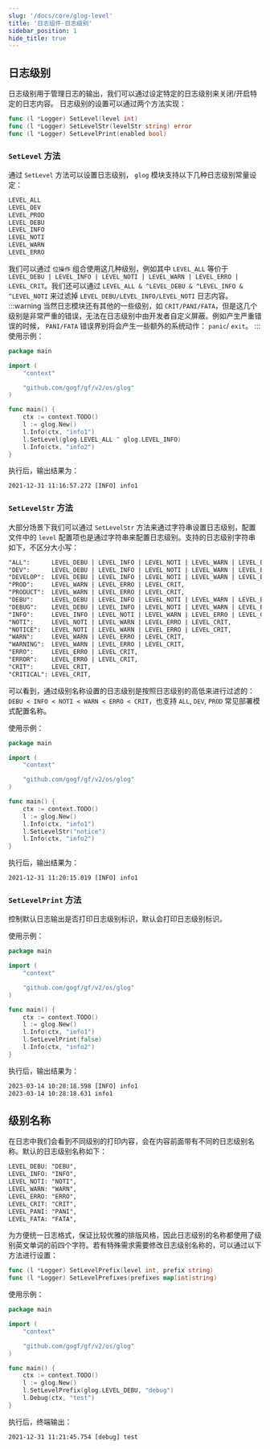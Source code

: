 ```yaml
---
slug: '/docs/core/glog-level'
title: '日志组件-日志级别'
sidebar_position: 1
hide_title: true
---
```


## 日志级别

日志级别用于管理日志的输出，我们可以通过设定特定的日志级别来关闭/开启特定的日志内容。 日志级别的设置可以通过两个方法实现：

```go
func (l *Logger) SetLevel(level int)
func (l *Logger) SetLevelStr(levelStr string) error
func (l *Logger) SetLevelPrint(enabled bool)
```

### `SetLevel` 方法

通过 `SetLevel` 方法可以设置日志级别， `glog` 模块支持以下几种日志级别常量设定：

```html
LEVEL_ALL
LEVEL_DEV
LEVEL_PROD
LEVEL_DEBU
LEVEL_INFO
LEVEL_NOTI
LEVEL_WARN
LEVEL_ERRO
```

我们可以通过 `位操作` 组合使用这几种级别，例如其中 `LEVEL_ALL` 等价于 `LEVEL_DEBU | LEVEL_INFO | LEVEL_NOTI | LEVEL_WARN | LEVEL_ERRO | LEVEL_CRIT`。我们还可以通过 `LEVEL_ALL & ^LEVEL_DEBU & ^LEVEL_INFO & ^LEVEL_NOTI` 来过滤掉 `LEVEL_DEBU/LEVEL_INFO/LEVEL_NOTI` 日志内容。
:::warning
当然日志模块还有其他的一些级别，如 `CRIT/PANI/FATA`，但是这几个级别是非常严重的错误，无法在日志级别中由开发者自定义屏蔽。例如产生严重错误的时候， `PANI/FATA` 错误界别将会产生一些额外的系统动作： `panic`/ `exit`。
:::
使用示例：

```go
package main

import (
    "context"

    "github.com/gogf/gf/v2/os/glog"
)

func main() {
    ctx := context.TODO()
    l := glog.New()
    l.Info(ctx, "info1")
    l.SetLevel(glog.LEVEL_ALL ^ glog.LEVEL_INFO)
    l.Info(ctx, "info2")
}

```

执行后，输出结果为：

```html
2021-12-31 11:16:57.272 [INFO] info1
```

### `SetLevelStr` 方法

大部分场景下我们可以通过 `SetLevelStr` 方法来通过字符串设置日志级别，配置文件中的 `level` 配置项也是通过字符串来配置日志级别。支持的日志级别字符串如下，不区分大小写：

```html
"ALL":      LEVEL_DEBU | LEVEL_INFO | LEVEL_NOTI | LEVEL_WARN | LEVEL_ERRO | LEVEL_CRIT,
"DEV":      LEVEL_DEBU | LEVEL_INFO | LEVEL_NOTI | LEVEL_WARN | LEVEL_ERRO | LEVEL_CRIT,
"DEVELOP":  LEVEL_DEBU | LEVEL_INFO | LEVEL_NOTI | LEVEL_WARN | LEVEL_ERRO | LEVEL_CRIT,
"PROD":     LEVEL_WARN | LEVEL_ERRO | LEVEL_CRIT,
"PRODUCT":  LEVEL_WARN | LEVEL_ERRO | LEVEL_CRIT,
"DEBU":     LEVEL_DEBU | LEVEL_INFO | LEVEL_NOTI | LEVEL_WARN | LEVEL_ERRO | LEVEL_CRIT,
"DEBUG":    LEVEL_DEBU | LEVEL_INFO | LEVEL_NOTI | LEVEL_WARN | LEVEL_ERRO | LEVEL_CRIT,
"INFO":     LEVEL_INFO | LEVEL_NOTI | LEVEL_WARN | LEVEL_ERRO | LEVEL_CRIT,
"NOTI":     LEVEL_NOTI | LEVEL_WARN | LEVEL_ERRO | LEVEL_CRIT,
"NOTICE":   LEVEL_NOTI | LEVEL_WARN | LEVEL_ERRO | LEVEL_CRIT,
"WARN":     LEVEL_WARN | LEVEL_ERRO | LEVEL_CRIT,
"WARNING":  LEVEL_WARN | LEVEL_ERRO | LEVEL_CRIT,
"ERRO":     LEVEL_ERRO | LEVEL_CRIT,
"ERROR":    LEVEL_ERRO | LEVEL_CRIT,
"CRIT":     LEVEL_CRIT,
"CRITICAL": LEVEL_CRIT,
```

可以看到，通过级别名称设置的日志级别是按照日志级别的高低来进行过滤的： `DEBU < INFO < NOTI < WARN < ERRO < CRIT`，也支持 `ALL`, `DEV`, `PROD` 常见部署模式配置名称。

使用示例：

```go
package main

import (
    "context"

    "github.com/gogf/gf/v2/os/glog"
)

func main() {
    ctx := context.TODO()
    l := glog.New()
    l.Info(ctx, "info1")
    l.SetLevelStr("notice")
    l.Info(ctx, "info2")
}

```

执行后，输出结果为：

```html
2021-12-31 11:20:15.019 [INFO] info1
```

### `SetLevelPrint` 方法

控制默认日志输出是否打印日志级别标识，默认会打印日志级别标识。

使用示例：

```go
package main

import (
    "context"

    "github.com/gogf/gf/v2/os/glog"
)

func main() {
    ctx := context.TODO()
    l := glog.New()
    l.Info(ctx, "info1")
    l.SetLevelPrint(false)
    l.Info(ctx, "info2")
}

```

执行后，输出结果为：

```html
2023-03-14 10:28:18.598 [INFO] info1
2023-03-14 10:28:18.631 info1
```

## 级别名称

在日志中我们会看到不同级别的打印内容，会在内容前面带有不同的日志级别名称。默认的日志级别名称如下：

```html
LEVEL_DEBU: "DEBU",
LEVEL_INFO: "INFO",
LEVEL_NOTI: "NOTI",
LEVEL_WARN: "WARN",
LEVEL_ERRO: "ERRO",
LEVEL_CRIT: "CRIT",
LEVEL_PANI: "PANI",
LEVEL_FATA: "FATA",
```

为方便统一日志格式，保证比较优雅的排版风格，因此日志级别的名称都使用了级别英文单词的前四个字符。若有特殊需求需要修改日志级别名称的，可以通过以下方法进行设置：

```go
func (l *Logger) SetLevelPrefix(level int, prefix string)
func (l *Logger) SetLevelPrefixes(prefixes map[int]string)
```

使用示例：

```go
package main

import (
    "context"

    "github.com/gogf/gf/v2/os/glog"
)

func main() {
    ctx := context.TODO()
    l := glog.New()
    l.SetLevelPrefix(glog.LEVEL_DEBU, "debug")
    l.Debug(ctx, "test")
}

```

执行后，终端输出：

```html
2021-12-31 11:21:45.754 [debug] test
```